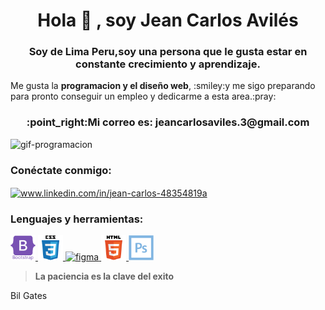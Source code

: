 <h1 align="center">Hola 👋 , soy Jean Carlos Avilés</h1>
<h3 align="center">Soy de Lima Peru,soy una persona que le gusta estar en constante crecimiento y aprendizaje.</h3>
<p lign="center">Me gusta la <b>programacion y el diseño web</b>, :smiley:y me sigo preparando para pronto conseguir un empleo y dedicarme a esta area.:pray:</p>
<h3 align="center">:point_right:Mi correo es: jeancarlosaviles.3@gmail.com</h3>

![gif-programacion](https://user-images.githubusercontent.com/112536381/187793627-20e880cf-75df-489d-af58-5bbcfb474e4c.gif)

<h3 align="left">Conéctate conmigo: </h3>
<p align="left">
<a href="https://www.linkedin.com/in/jean-carlos-48354819a/" target="_blank"><img align="center" src="https://raw.githubusercontent.com/rahuldkjain/github-profile-readme-generator/master/src/images/icons/Social/linked-in-alt.svg" alt="www.linkedin.com/in/jean-carlos-48354819a" height="30" width="40" /></a>
</p>

<h3 align="left"> Lenguajes y herramientas:</h3>
<p align="left"> <a href="https://getbootstrap.com" target="_blank" rel="noreferrer"> <img src="https://raw.githubusercontent.com/devicons/devicon/master/icons/bootstrap/bootstrap-plain-wordmark.svg" alt="bootstrap" width="40" height="40"/> </a> <a href="https://www.w3schools.com/css/" target="_blank" rel="noreferrer"> <img src="https://raw.githubusercontent.com/devicons/devicon/master/icons/css3/css3-original-wordmark.svg" alt="css3" width="40" height="40"/> </a> <a href="https://www.figma.com/" target="_blank" rel="noreferrer"> <img src="https://www.vectorlogo.zone/logos/figma/figma-icon.svg" alt="figma" width="40" height="40"/> </a> <a href="https://www.w3.org/html/" target="_blank" rel="noreferrer"> <img src="https://raw.githubusercontent.com/devicons/devicon/master/icons/html5/html5-original-wordmark.svg" alt="html5" width="40" height="40"/> </a> <a href="https://www.photoshop.com/en" target="_blank" rel="noreferrer"> <img src="https://raw.githubusercontent.com/devicons/devicon/master/icons/photoshop/photoshop-line.svg" alt="photoshop" width="40" height="40"/> </a> </p>


> **La paciencia es la clave del exito** 

Bil Gates


